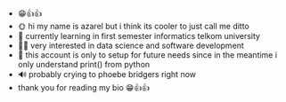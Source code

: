 - 😁👍👍
- 🌞 hi my name is azarel but i think its cooler to just call me ditto
- 📕 currently learning in first semester informatics telkom university
- 🐱‍🏍 very interested in data science and software development
- 🙏 this account is only to setup for future needs since in the meantime i only understand print() from python
- 🔊 probably crying to phoebe bridgers right now
- thank you for reading my bio 😁👍👍
